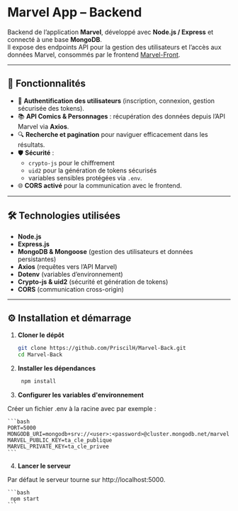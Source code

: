 # Marvel App – Backend

Backend de l’application **Marvel**, développé avec **Node.js / Express** et connecté à une base **MongoDB**.  
Il expose des endpoints API pour la gestion des utilisateurs et l’accès aux données Marvel, consommés par le frontend [Marvel-Front](https://github.com/PriscilH/Marvel-Front).  

---

## 🚀 Fonctionnalités

- 🔐 **Authentification des utilisateurs** (inscription, connexion, gestion sécurisée des tokens).  
- 📚 **API Comics & Personnages** : récupération des données depuis l’API Marvel via **Axios**.  
- 🔍 **Recherche et pagination** pour naviguer efficacement dans les résultats.  
- 🛡 **Sécurité** :  
  - `crypto-js` pour le chiffrement  
  - `uid2` pour la génération de tokens sécurisés  
  - variables sensibles protégées via `.env`.  
- 🌐 **CORS activé** pour la communication avec le frontend.  

---

## 🛠️ Technologies utilisées

- **Node.js**  
- **Express.js**  
- **MongoDB & Mongoose** (gestion des utilisateurs et données persistantes)  
- **Axios** (requêtes vers l’API Marvel)  
- **Dotenv** (variables d’environnement)  
- **Crypto-js & uid2** (sécurité et génération de tokens)  
- **CORS** (communication cross-origin)  

---

## ⚙️ Installation et démarrage

1. **Cloner le dépôt**

   ```bash
   git clone https://github.com/PriscilH/Marvel-Back.git
   cd Marvel-Back
   ```

2. **Installer les dépendances**

    ```bash
     npm install
    ```

3. **Configurer les variables d'environnement**

Créer un fichier .env à la racine avec par exemple :

    ```bash
    PORT=5000
    MONGODB_URI=mongodb+srv://<user>:<password>@cluster.mongodb.net/marvel
    MARVEL_PUBLIC_KEY=ta_cle_publique
    MARVEL_PRIVATE_KEY=ta_cle_privee
    ```

4. **Lancer le serveur**

Par défaut le serveur tourne sur http://localhost:5000.

    ```bash
     npm start
    ```
